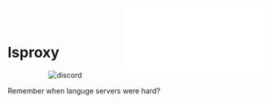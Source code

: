 <a href="https://agenticlabs.com/">
    <img src="https://raw.githubusercontent.com/agentic-labs/.github/main/assets/logo.png" alt="Agentic Labs" title="Agentic Labs" align="right" height="128px" />
</a>
<br />
<br />

# lsproxy

<p align="center">
  <img alt="discord" src="https://img.shields.io/discord/1296271531994775552">
</p>

Remember when languge servers were hard?
